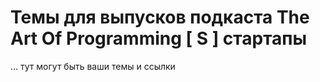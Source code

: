 # Темы для выпусков подкаста The Art Of Programming [ S ] стартапы

… тут могут быть ваши темы и ссылки